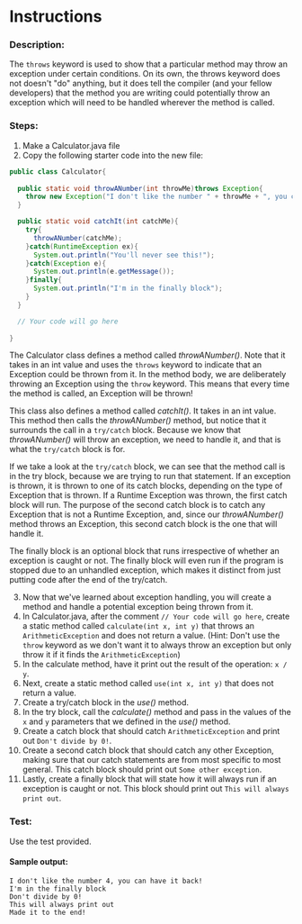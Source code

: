 # Instructions  
### Description:
The `throws` keyword is used to show that a particular method may throw an exception under certain conditions. On its own, the throws keyword does not doesn't "do" anything, but it does tell the compiler (and your fellow developers) that the method you are writing could potentially throw an exception which will need to be handled wherever the method is called. 

### Steps:
1. Make a Calculator.java file
2. Copy the following starter code into the new file:
```java
public class Calculator{
  
  public static void throwANumber(int throwMe)throws Exception{
    throw new Exception("I don't like the number " + throwMe + ", you can have it back!");
  }

  public static void catchIt(int catchMe){
    try{
      throwANumber(catchMe);
    }catch(RuntimeException ex){
      System.out.println("You'll never see this!");
    }catch(Exception e){
      System.out.println(e.getMessage());
    }finally{
      System.out.println("I'm in the finally block");
    }
  }

  // Your code will go here
  
}
```
The Calculator class defines a method called *throwANumber()*. Note that it takes in an int value and uses the `throws` keyword to indicate that an Exception could be thrown from it. In the method body, we are deliberately throwing an Exception using the `throw` keyword. This means that every time the method is called, an Exception will be thrown!

This class also defines a method called *catchIt()*. It takes in an int value. This method then calls the *throwANumber()* method, but notice that it surrounds the call in a `try/catch` block. Because we know that *throwANumber()* will throw an exception, we need to handle it, and that is what the `try/catch` block is for.

If we take a look at the `try/catch` block, we can see that the method call is in the try block, because we are trying to run that statement. If an exception is thrown, it is thrown to one of its catch blocks, depending on the type of Exception that is thrown. If a Runtime Exception was thrown, the first catch block will run. The purpose of the second catch block is to catch any Exception that is not a Runtime Exception, and, since our *throwANumber()* method throws an Exception, this second catch block is the one that will handle it.

The finally block is an optional block that runs irrespective of whether an exception is caught or not. The finally block will even run if the program is stopped due to an unhandled exception, which makes it distinct from just putting code after the end of the try/catch.

3. Now that we've learned about exception handling, you will create a method and handle a potential exception being thrown from it.
4. In Calculator.java, after the comment `// Your code will go here`, create a static method called `calculate(int x, int y)` that throws an `ArithmeticException` and does not return a value. (Hint: Don't use the `throw` keyword as we don't want it to always throw an exception but only throw it if it finds the `ArithmeticException`)
5. In the calculate method, have it print out the result of the operation: `x / y`.
6. Next, create a static method called `use(int x, int y)` that does not return a value.
7. Create a try/catch block in the *use()* method.
8. In the try block, call the *calculate()* method and pass in the values of the `x` and `y` parameters that we defined in the *use()* method.
9. Create a catch block that should catch `ArithmeticException` and print out `Don't divide by 0!`.
10. Create a second catch block that should catch any other Exception, making sure that our catch statements are from most specific to most general. This catch block should print out `Some other exception`. 
11. Lastly, create a finally block that will state how it will always run if an exception is caught or not. This block should print out `This will always print out`.

### Test:
Use the test provided. 

#### Sample output:
```
I don't like the number 4, you can have it back!
I'm in the finally block
Don't divide by 0!
This will always print out
Made it to the end!
```